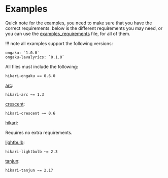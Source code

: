 # Examples

Quick note for the examples, you need to make sure that you have the correct requirements. below is the different requirements you may need, or you can use the [examples_requirements](./examples_requirements.txt) file, for all of them.

!!! note
    all examples support the following versions:

    ongaku: `1.0.0`
    ongaku-lavalyrics: `0.1.0`

All files must include the following:

```
hikari-ongaku == 0.6.0
```

[arc](./arc.py): 

```
hikari-arc ~= 1.3
```

[crescent](./crescent.py):

```
hikari-crescent ~= 0.6
```

[hikari](./hikari.py):

Requires no extra requirements.

[lightbulb](./lightbulb.py):

```
hikari-lightbulb ~= 2.3
```

[tanjun](./tanjun.py):

```
hikari-tanjun ~= 2.17
```
